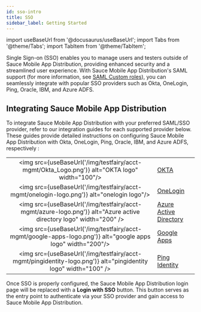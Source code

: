 ```yaml
---
id: sso-intro
title: SSO
sidebar_label: Getting Started
---
```


import useBaseUrl from '@docusaurus/useBaseUrl';
import Tabs from '@theme/Tabs';
import TabItem from '@theme/TabItem';

Single Sign-on (SSO) enables you to manage users and testers outside of Sauce Mobile App Distribution, providing enhanced security and a streamlined user experience. With Sauce Mobile App Distribution's SAML support (for more information, see [SAML Custom roles](/testfairy/security/sso/saml/)), you can seamlessly integrate with popular SSO providers such as Okta, OneLogin, Ping, Oracle, IBM, and Azure ADFS.

## Integrating Sauce Mobile App Distribution

To integrate Sauce Mobile App Distribution with your preferred SAML/SSO provider, refer to our integration guides for each supported provider below. These guides provide detailed instructions on configuring Sauce Mobile App Distribution with Okta, OneLogin, Ping, Oracle, IBM, and Azure ADFS, respectively :

|                                                                                                                   |                                                         |
| :---------------------------------------------------------------------------------------------------------------: |---------------------------------------------------------|
|           <img src={useBaseUrl('/img/testfairy/acct-mgmt/Okta_Logo.png')} alt="OKTA logo" width="100"/>           | [OKTA](/testfairy/security/sso/okta)                    |
|             <img src={useBaseUrl('/img/testfairy/acct-mgmt/onelogin-logo.png')} alt="onelogin logo"/>             | [OneLogin](/testfairy/security/sso/onelogin)            |
| <img src={useBaseUrl('/img/testfairy/acct-mgmt/azure-logo.png')} alt="Azure active directory logo" width="200" /> | [Azure Active Directory](/testfairy/security/sso/azure) |
|    <img src={useBaseUrl('/img/testfairy/acct-mgmt/google-apps-logo.png')} alt="google apps logo" width="200"/>    | [Google Apps](/testfairy/security/sso/google)           |
|  <img src={useBaseUrl('/img/testfairy/acct-mgmt/pingidentity-logo.png')} alt="pingidentity logo" width="100" />   | [Ping Identity](/testfairy/security/sso/ping-id)        |


Once SSO is properly configured, the Sauce Mobile App Distribution login page will be replaced with a **Login with SSO** button. This button serves as the entry point to authenticate via your SSO provider and gain access to Sauce Mobile App Distribution.
